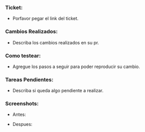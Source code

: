 ### Ticket:
* Porfavor pegar el link del ticket.

### Cambios Realizados:
* Describa los cambios realizados en su pr.

### Como testear:
* Agregue los pasos a seguir para poder reproducir su cambio.

### Tareas Pendientes:
* Describa si queda algo pendiente a realizar.

### Screenshots:
* Antes:

* Despues:
